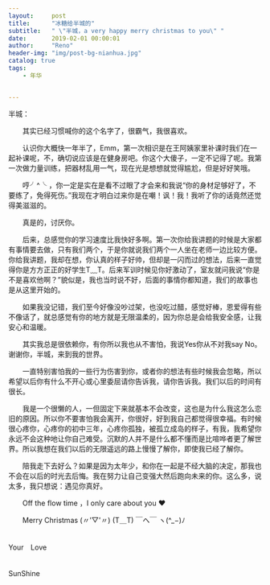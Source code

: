 ```yaml
---
layout:     post
title:      "冰糖给半城的"
subtitle:   " \"半城，a very happy merry christmas to you\" "
date:       2019-02-01 00:00:01
author:     "Reno"
header-img: "img/post-bg-nianhua.jpg"
catalog: true
tags:
    - 年华


---
```


半城：

　　其实已经习惯喊你的这个名字了，很霸气，我很喜欢。

　　认识你大概快一年半了，Emm，第一次相识是在王阿姨家里补课时我们在一起补课呢，不，确切说应该是在健身房吧。你这个大傻子，一定不记得了呢。我第一次做力量训练，把器材乱用一气，现在光是想想就觉得尴尬，但是好好笑哦。

　　哼╯^╰ ，你一定是实在是看不过眼了才会来和我说“你的身材足够好了，不要练了，免得死伤。”我现在才明白过来你是在嘲！讽！我！我听了你的话竟然还觉得美滋滋的。

　　真是的，讨厌你。

　　后来，总感觉你的学习速度比我快好多啊。第一次你给我讲题的时候是大家都有事情要去做，只有我们两个，于是你就说我们两个一人坐在老师一边比较方便。你给我讲题，我却在想，你认真的样子好帅，但却是一闪而过的想法，后来一直觉得你是方方正正的好学生T﹏T。后来军训时候见你好激动了，室友就问我说“你是不是喜欢他啊？”貌似是，我也当时说不好，后面的事情你都知道，我们的故事也是从这里开始的。

　　如果我没记错，我们至今好像没吵过架，也没吃过醋，感觉好棒，恩爱得有些不像话了，就总感觉有你的地方就是无限温柔的，因为你总是会给我安全感，让我安心和温暖。

　　其实我总是很依赖你，有你所以我也从不害怕，我说Yes你从不对我say No。谢谢你，半城，来到我的世界。

　　一直特别害怕我的一些行为伤害到你，或者你的想法有些时候我会忽略，所以希望以后你有什么不开心或心里委屈请你告诉我，请你告诉我。我们以后的时间有很长。

　　我是一个很懒的人，一但固定下来就基本不会改变，这也是为什么我这怎么恋旧的原因。所以你不要害怕我会离开，你很好，好到我自己都觉得很幸福。有时候很心疼你，心疼你的初中三年，心疼你孤独，被孤立成岛的样子，有我，我希望你永远不会这种地让你自己难受。沉默的人并不是什么都不懂而是比喧哗者更了解世界。所以我想在我们以后的无限遥远的路上慢慢了解你，即使我已经了解你。

　　陪我走下去好么？如果是因为太年少，和你在一起是不经大脑的决定，那我也不会在以后的时光去后悔。我在努力让自己变强大然后跑向未来的你。这么多，说太多，我只想说：遇见你真好。

　　Off the flow time ，I only care about you ❤

　　Merry Christmas (〃'▽'〃)  (T＿T)  ￣へ￣  ヽ(^_−)ﾉ

　　　　　　　　　　　　　　　　　　　　　　　　　　　　　　　　　　　　　　　　　　　　　　　Your　Love

　　　　　　　　　　　　　　　　　　　　　　　　　　　　　　　　　　　　　　　　　　　　　　　　SunShine











